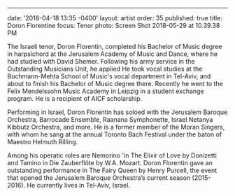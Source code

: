 ---
date: '2018-04-18 13:35 -0400'
layout: artist
order: 35
published: true
title: Doron Florentine
focus: Tenor
photo: Screen Shot 2018-05-29 at 10.39.38 PM 

The Israeli tenor, Doron Florentin, completed his Bachelor of Music degree in harpsichord at the Jerusalem Academy of Music and Dance, where he had studied with David Shemer. Following his army service in the Outstanding Musicians Unit, he applied He took vocal studies at the Buchmann-Mehta School of Music's vocal department in Tel-Aviv, and about to finish his Bachelor of Music degree there. Recently he went to the Felix Mendelssohn Music Academy in Leipzig in a student exchange program. He is a recipient of AICF scholarship.

Performing in Israel, Doron Florentin has soloed with the Jerusalem Baroque Orchestra, Barrocade Ensemble, Raanana Symphonette, Israel Netanya Kibbutz Orchestra, and more. He is a former member of the Moran Singers, with whom he sang at the annual Toronto Bach Festival under the baton of Maestro Helmuth Rilling.

Among his operatic roles are Nemorino 'in The Elixir of Love by Donizetti and Tamino in Die Zauberflöte by W.A. Mozart. Doron Florentin gave an outstanding performance in The Fairy Queen by Henry Purcell, the event that opened the Jerusalem Baroque Orchestra’s current season (2015-2016). He currently lives in Tel-Aviv, Israel.
